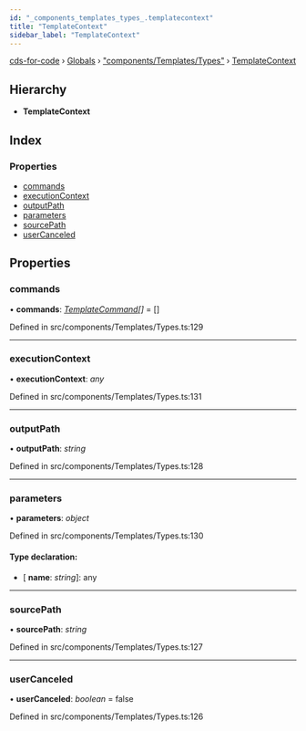 ```yaml
---
id: "_components_templates_types_.templatecontext"
title: "TemplateContext"
sidebar_label: "TemplateContext"
---
```


[cds-for-code](../index.md) › [Globals](../globals.md) › ["components/Templates/Types"](../modules/_components_templates_types_.md) › [TemplateContext](_components_templates_types_.templatecontext.md)

## Hierarchy

* **TemplateContext**

## Index

### Properties

* [commands](_components_templates_types_.templatecontext.md#commands)
* [executionContext](_components_templates_types_.templatecontext.md#executioncontext)
* [outputPath](_components_templates_types_.templatecontext.md#outputpath)
* [parameters](_components_templates_types_.templatecontext.md#parameters)
* [sourcePath](_components_templates_types_.templatecontext.md#sourcepath)
* [userCanceled](_components_templates_types_.templatecontext.md#usercanceled)

## Properties

###  commands

• **commands**: *[TemplateCommand](../interfaces/_components_templates_types_.templatecommand.md)[]* = []

Defined in src/components/Templates/Types.ts:129

___

###  executionContext

• **executionContext**: *any*

Defined in src/components/Templates/Types.ts:131

___

###  outputPath

• **outputPath**: *string*

Defined in src/components/Templates/Types.ts:128

___

###  parameters

• **parameters**: *object*

Defined in src/components/Templates/Types.ts:130

#### Type declaration:

* \[ **name**: *string*\]: any

___

###  sourcePath

• **sourcePath**: *string*

Defined in src/components/Templates/Types.ts:127

___

###  userCanceled

• **userCanceled**: *boolean* = false

Defined in src/components/Templates/Types.ts:126
